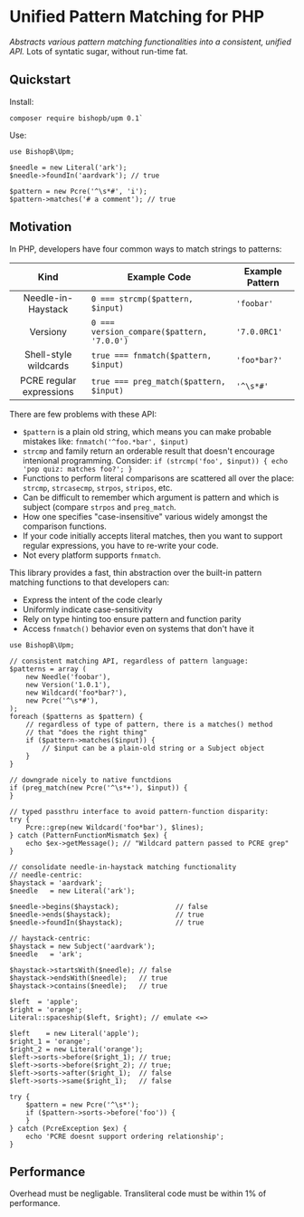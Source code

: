 # Unified Pattern Matching for PHP
*Abstracts various pattern matching functionalities into a consistent, unified API.*
Lots of syntatic sugar, without run-time fat.

## Quickstart

Install:

```
composer require bishopb/upm 0.1`
```

Use:

```
use BishopB\Upm;

$needle = new Literal('ark');
$needle->foundIn('aardvark'); // true

$pattern = new Pcre('^\s*#', 'i');
$pattern->matches('# a comment'); // true
```

## Motivation
In PHP, developers have four common ways to match strings to patterns:

Kind | Example Code | Example Pattern
:---:|------|----------------
Needle-in-Haystack | `0 === strcmp($pattern, $input)` | `'foobar'`
Versiony | `0 === version_compare($pattern, '7.0.0')` | `'7.0.0RC1'`
Shell-style wildcards | `true === fnmatch($pattern, $input)` | `'foo*bar?'`
PCRE regular expressions | `true === preg_match($pattern, $input)` | `'^\s*#'`

There are few problems with these API:

* `$pattern` is a plain old string, which means you can make probable mistakes like:
`fnmatch('^foo.*bar', $input)`
* `strcmp` and family return an orderable result that doesn't encourage intenional
programming. Consider: `if (strcmp('foo', $input)) { echo 'pop quiz: matches foo?'; }`
* Functions to perform literal comparisons are scattered all over the place: `strcmp`,
`strcasecmp`, `strpos`, `stripos`, etc.
* Can be difficult to remember which argument is pattern and which is subject (compare
`strpos` and `preg_match`.
* How one specifies "case-insensitive" various widely amongst the comparison functions.
* If your code initially accepts literal matches, then you want to support regular
expressions, you have to re-write your code.
* Not every platform supports `fnmatch`.

This library provides a fast, thin abstraction over the built-in pattern matching
functions to that developers can:

* Express the intent of the code clearly
* Uniformly indicate case-sensitivity
* Rely on type hinting too ensure pattern and function parity
* Access `fnmatch()` behavior even on systems that don't have it


```
use BishopB\Upm;

// consistent matching API, regardless of pattern language:
$patterns = array (
    new Needle('foobar'),
    new Version('1.0.1'),
    new Wildcard('foo*bar?'),
    new Pcre('^\s*#'),
);
foreach ($patterns as $pattern) {
    // regardless of type of pattern, there is a matches() method
    // that "does the right thing"
    if ($pattern->matches($input)) {
        // $input can be a plain-old string or a Subject object
    }
}

// downgrade nicely to native functdions
if (preg_match(new Pcre('^\s*+'), $input)) {
}

// typed passthru interface to avoid pattern-function disparity:
try {
    Pcre::grep(new Wildcard('foo*bar'), $lines);
} catch (PatternFunctionMismatch $ex) {
    echo $ex->getMessage(); // "Wildcard pattern passed to PCRE grep"
}

// consolidate needle-in-haystack matching functionality
// needle-centric:
$haystack = 'aardvark';
$needle   = new Literal('ark');

$needle->begins($haystack);              // false
$needle->ends($haystack);                // true
$needle->foundIn($haystack);             // true

// haystack-centric:
$haystack = new Subject('aardvark');
$needle   = 'ark';

$haystack->startsWith($needle); // false
$haystack->endsWith($needle);   // true
$haystack->contains($needle);   // true

$left  = 'apple';
$right = 'orange';
Literal::spaceship($left, $right); // emulate <=>

$left    = new Literal('apple');
$right_1 = 'orange';
$right_2 = new Literal('orange');
$left->sorts->before($right_1); // true;
$left->sorts->before($right_2); // true;
$left->sorts->after($right_1);  // false
$left->sorts->same($right_1);   // false

try {
    $pattern = new Pcre('^\s*');
    if ($pattern->sorts->before('foo')) {
    }
} catch (PcreException $ex) {
    echo 'PCRE doesnt support ordering relationship';
}
```

## Performance

Overhead must be negligable. Transliteral code must be within 1% of performance.
